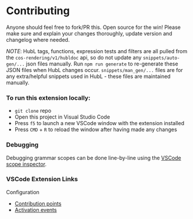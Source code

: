 # Contributing
Anyone should feel free to fork/PR this. Open source for the win!
Please make sure and explain your changes thoroughly, update version and changelog where needed.

_NOTE_: HubL tags, functions, expression tests and filters are all pulled from the `cos-rendering/v1/hubldoc` api, so do not update any `snippets/auto-gen/...` json files manually. Run `npm run generate` to re-generate these JSON files when HubL changes occur. `snippets/man_gen/...` files are for any extra/helpful snippets used in HubL - these files are maintained manually.

### To run this extension locally:
- `git clone` repo
- Open this project in Visual Studio Code
- Press `f5` to launch a new VSCode window with the extension installed
- Press `CMD` + `R` to reload the window after having made any changes

### Debugging
Debugging grammar scopes can be done line-by-line using the [VSCode scope inspector](https://code.visualstudio.com/api/language-extensions/syntax-highlight-guide#scope-inspector).

### VSCode Extension Links
Configuration
 - [Contribution points](https://code.visualstudio.com/api/references/contribution-points)
 - [Activation events](https://code.visualstudio.com/api/references/activation-events)
